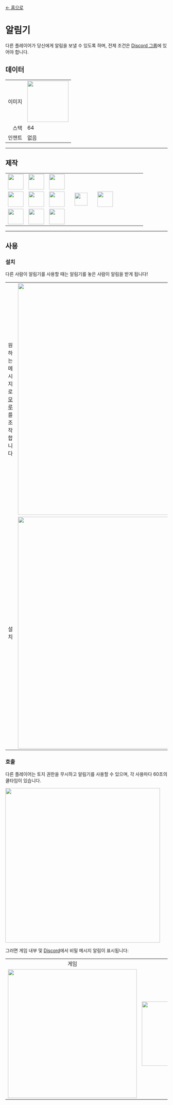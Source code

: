 [← 홈으로](../)
# 알림기
다른 플레이어가 당신에게 알림을 보낼 수 있도록 하며, 전제 조건은 [Discord 그룹](../feature/discord_server.md)에 있어야 합니다.

## 데이터
<table>
    <tr><td align="end">이미지</td><td><img src="https://i.imgur.com/ATkGUJe.png" width="128"/></td></tr>
    <tr><td align="end">스택</td><td>64</td></tr>
    <tr><td align="end">인챈트</td><td>없음</td></tr>
</table>

---

## 제작
<table>
    <tr><td><img src="https://i.imgur.com/wdymK8b.png" width="48"/></td><td><img src="https://i.imgur.com/wdymK8b.png" width="48"/></td><td><img src="https://i.imgur.com/wdymK8b.png" width="48"/></td><td colspan="3"></td></tr>
    <tr><td><img src="https://i.imgur.com/wdymK8b.png" width="48"/></td><td><img src="https://i.imgur.com/IWZz8YM.png" width="48"/></td><td><img src="https://i.imgur.com/wdymK8b.png" width="48"/></td><td width="70" align="center"><img src="https://i.imgur.com/VE0KqIE.png" width="40"/></td><td><img src="https://i.imgur.com/ATkGUJe.png" width="48"/></td><td width="70"></td></tr>
    <tr><td><img src="https://i.imgur.com/wdymK8b.png" width="48"/></td><td><img src="https://i.imgur.com/wdymK8b.png" width="48"/></td><td><img src="https://i.imgur.com/wdymK8b.png" width="48"/></td><td colspan="3"></td></tr>
</table>

---

## 사용
### 설치
다른 사람이 알림기를 사용할 때는 알림기를 놓은 사람이 알림을 받게 됩니다!  
<table>
    <tr><td>원하는 메시지로<a href="https://minecraft.fandom.com/zh/wiki/모루">모루</a>를 조작합니다</td><td><img src="https://i.imgur.com/B2lZOum.png" width="720"/></td></tr>
    <tr><td>설치</td><td><img src="https://i.imgur.com/QGphye0.png" width="720"/></td></tr>
</table>

### 호출
다른 플레이어는 토지 권한을 무시하고 알림기를 사용할 수 있으며, 각 사용마다 60초의 쿨타임이 있습니다.  

<img src="https://i.imgur.com/vQPNsSz.png" width="480"/>  

그러면 게임 내부 및 [Discord](../feature/discord_server.md)에서 비밀 메시지 알림이 표시됩니다:  

<table>
    <tr><td align="center">게임</td><td align="center">그룹</td></tr>
    <tr><td><img src="https://i.imgur.com/T3cJvvk.png" width="400"/></td><td><img src="https://i.imgur.com/TATxUhE.png" width="200"/></td></tr>
</table>
